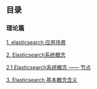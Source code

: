 ##  目录

### 理论篇

[1. elasticsearch 应用场景](https://github.com/yueyuanyang/knowledge/blob/master/elasticsearch/theory/part1.md)

[2. Elasticsearch系统概念](https://github.com/yueyuanyang/knowledge/blob/master/elasticsearch/theory/part3.md)

 [2.1 Elasticsearch系统概念 —— 节点]()

[3. Elasticsearch 基本概念含义](https://github.com/yueyuanyang/knowledge/blob/master/elasticsearch/theory/part2.md)

